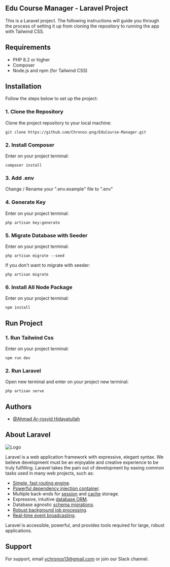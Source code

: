 ## Edu Course Manager - Laravel Project

This is a Laravel project. The following instructions will guide you through the process of setting it up from cloning the repository to running the app with Tailwind CSS.

## Requirements

- PHP 8.2 or higher
- Composer
- Node.js and npm (for Tailwind CSS)

## Installation

Follow the steps below to set up the project:

### 1. Clone the Repository

Clone the project repository to your local machine:

```
git clone https://github.com/Chronos-png/EduCourse-Manager.git
```

### 2. Install Composer

Enter on your project terminal:

```
composer install
```

### 3. Add .env

Change / Rename your ".env.example" file to  ".env"

### 4. Generate Key

Enter on your project terminal:

```
php artisan key:generate
```

### 5. Migrate Database with Seeder

Enter on your project terminal:

```
php artisan migrate --seed
```
If you don't want to migrate with seeder:

```
php artisan migrate
```

### 6. Install All Node Package

Enter on your project terminal:

```
npm install
```

## Run Project

### 1. Run Tailwind Css

Enter on your project terminal:

```
npm run dev
```
### 2. Run Laravel

Open new terminal and enter on your project new terminal:

```
php artisan serve
```
## Authors

- [@Ahmad Ar-rosyid Hidayatullah](https://www.github.com/Chronos-png)


## About Laravel

![Logo](https://raw.githubusercontent.com/laravel/art/master/logo-lockup/5%20SVG/2%20CMYK/1%20Full%20Color/laravel-logolockup-cmyk-red.svg)

Laravel is a web application framework with expressive, elegant syntax. We believe development must be an enjoyable and creative experience to be truly fulfilling. Laravel takes the pain out of development by easing common tasks used in many web projects, such as:

- [Simple, fast routing engine](https://laravel.com/docs/routing).
- [Powerful dependency injection container](https://laravel.com/docs/container).
- Multiple back-ends for [session](https://laravel.com/docs/session) and [cache](https://laravel.com/docs/cache) storage.
- Expressive, intuitive [database ORM](https://laravel.com/docs/eloquent).
- Database agnostic [schema migrations](https://laravel.com/docs/migrations).
- [Robust background job processing](https://laravel.com/docs/queues).
- [Real-time event broadcasting](https://laravel.com/docs/broadcasting).

Laravel is accessible, powerful, and provides tools required for large, robust applications.
## Support

For support, email ychronos13@gmail.com or join our Slack channel.

